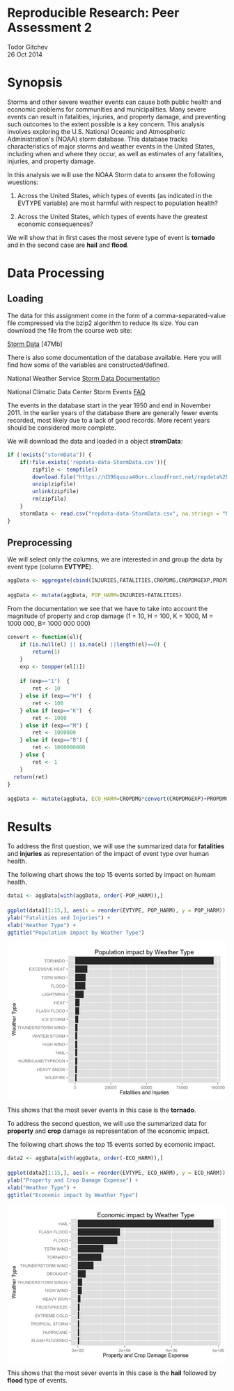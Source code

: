 # Reproducible Research: Peer Assessment 2
Todor Gitchev  
26 Oct 2014  



# Synopsis

Storms and other severe weather events can cause both public health and economic problems for communities and municipalities. Many severe events can result in fatalities, injuries, and property damage, and preventing such outcomes to the extent possible is a key concern. This analysis involves exploring the U.S. National Oceanic and Atmospheric Administration's (NOAA) storm database. This database tracks characteristics of major storms and weather events in the United States, including when and where they occur, as well as estimates of any fatalities, injuries, and property damage.

In this analysis we will use the NOAA Storm data to answer the following wuestions:

1. Across the United States, which types of events (as indicated in the EVTYPE variable) are most harmful with respect to population health?

2. Across the United States, which types of events have the greatest economic consequences?

We will show that in first cases the most severe type of event is **tornado** and in the second case are **hail** and **flood**.

# Data Processing

## Loading

The data for this assignment come in the form of a comma-separated-value file compressed via the bzip2 algorithm to reduce its size. You can download the file from the course web site:

[Storm Data](https://d396qusza40orc.cloudfront.net/repdata%2Fdata%2FStormData.csv.bz2) [47Mb]

There is also some documentation of the database available. Here you will find how some of the variables are constructed/defined.

National Weather Service [Storm Data Documentation](https://d396qusza40orc.cloudfront.net/repdata%2Fpeer2_doc%2Fpd01016005curr.pdf)

National Climatic Data Center Storm Events [FAQ](https://d396qusza40orc.cloudfront.net/repdata%2Fpeer2_doc%2FNCDC%20Storm%20Events-FAQ%20Page.pdf)

The events in the database start in the year 1950 and end in November 2011. In the earlier years of the database there are generally fewer events recorded, most likely due to a lack of good records. More recent years should be considered more complete.

We will download the data and loaded in a object **stromData**:

```r
if (!exists("stormData")) {
    if(!file.exists('repdata-data-StormData.csv')){
        zipfile <- tempfile()
        download.file("https://d396qusza40orc.cloudfront.net/repdata%2Fdata%2FStormData.csv.bz2", zipfile, method="curl")
        unzip(zipfile) 
        unlink(zipfile)
        rm(zipfile)
    }
    stormData <- read.csv("repdata-data-StormData.csv", na.strings = "NA")
}
```

## Preprocessing

We will select only the columns, we are interested in and group the data by event type (column **EVTYPE**).


```r
aggData <- aggregate(cbind(INJURIES,FATALITIES,CROPDMG,CROPDMGEXP,PROPDMG,PROPDMGEXP) ~ EVTYPE , data = stormData, FUN = sum)

aggData <- mutate(aggData, POP_HARM=INJURIES+FATALITIES)
```

From the documentation we see that we have to take into account the magnitude of property and crop damage (1 = 10, H = 100, K = 1000, M = 1000 000, B= 1000 000 000)


```r
convert <- function(el){
    if (is.null(el) || is.na(el) ||length(el)==0) {
        return(1)
    }
    exp <- toupper(el[1]) 
    
    if (exp=="1")  {
        ret <- 10
    } else if (exp=="H")  {
        ret <- 100
    } else if (exp=="K")  {
        ret <- 1000
    } else if (exp=="M") {
        ret <- 1000000
    } else if (exp=="B") {
        ret <- 1000000000
    } else {
        ret <- 1
    }
  return(ret)
}

aggData <- mutate(aggData, ECO_HARM=CROPDMG*convert(CROPDMGEXP)+PROPDMG*convert(PROPDMGEXP))
```

# Results

To address the first question, we will use the summarized data for **fatalities** and **injuries** as representation of the impact of event type over human health.

The following chart shows the top 15 events sorted by impact on humam health.


```r
data1 <- aggData[with(aggData, order(-POP_HARM)),]

ggplot(data1[1:15,], aes(x = reorder(EVTYPE, POP_HARM), y = POP_HARM)) + geom_bar(stat = "identity") + coord_flip() + 
ylab("Fatalities and Injuries") +
xlab("Weather Type") +
ggtitle("Population impact by Weather Type")
```

![plot of chunk unnamed-chunk-2](./repdata_PA2_files/figure-html/unnamed-chunk-2.png) 

This shows that the most sever events in this case is the **tornado**.

To address the second question, we will use the summarized data for **property** and **crop** damage as representation of the economic impact.

The following chart shows the top 15 events sorted by ecomonic impact.


```r
data2 <- aggData[with(aggData, order(-ECO_HARM)),]

ggplot(data2[1:15,], aes(x = reorder(EVTYPE, ECO_HARM), y = ECO_HARM)) + geom_bar(stat = "identity") + coord_flip() + 
ylab("Property and Crop Damage Expense") +
xlab("Weather Type") +
ggtitle("Economic impact by Weather Type")
```

![plot of chunk unnamed-chunk-3](./repdata_PA2_files/figure-html/unnamed-chunk-3.png) 

This shows that the most sever events in this case is the **hail** followed by **flood** type of events.
